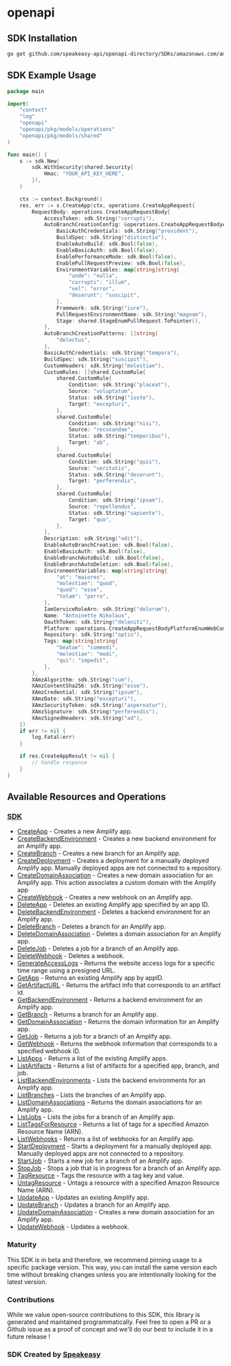 # openapi

<!-- Start SDK Installation -->
## SDK Installation

```bash
go get github.com/speakeasy-api/openapi-directory/SDKs/amazonaws.com/amplify/2017-07-25/go
```
<!-- End SDK Installation -->

## SDK Example Usage
<!-- Start SDK Example Usage -->
```go
package main

import(
	"context"
	"log"
	"openapi"
	"openapi/pkg/models/operations"
	"openapi/pkg/models/shared"
)

func main() {
    s := sdk.New(
        sdk.WithSecurity(shared.Security{
            Hmac: "YOUR_API_KEY_HERE",
        }),
    )

    ctx := context.Background()
    res, err := s.CreateApp(ctx, operations.CreateAppRequest{
        RequestBody: operations.CreateAppRequestBody{
            AccessToken: sdk.String("corrupti"),
            AutoBranchCreationConfig: &operations.CreateAppRequestBodyAutoBranchCreationConfig{
                BasicAuthCredentials: sdk.String("provident"),
                BuildSpec: sdk.String("distinctio"),
                EnableAutoBuild: sdk.Bool(false),
                EnableBasicAuth: sdk.Bool(false),
                EnablePerformanceMode: sdk.Bool(false),
                EnablePullRequestPreview: sdk.Bool(false),
                EnvironmentVariables: map[string]string{
                    "unde": "nulla",
                    "corrupti": "illum",
                    "vel": "error",
                    "deserunt": "suscipit",
                },
                Framework: sdk.String("iure"),
                PullRequestEnvironmentName: sdk.String("magnam"),
                Stage: shared.StageEnumPullRequest.ToPointer(),
            },
            AutoBranchCreationPatterns: []string{
                "delectus",
            },
            BasicAuthCredentials: sdk.String("tempora"),
            BuildSpec: sdk.String("suscipit"),
            CustomHeaders: sdk.String("molestiae"),
            CustomRules: []shared.CustomRule{
                shared.CustomRule{
                    Condition: sdk.String("placeat"),
                    Source: "voluptatum",
                    Status: sdk.String("iusto"),
                    Target: "excepturi",
                },
                shared.CustomRule{
                    Condition: sdk.String("nisi"),
                    Source: "recusandae",
                    Status: sdk.String("temporibus"),
                    Target: "ab",
                },
                shared.CustomRule{
                    Condition: sdk.String("quis"),
                    Source: "veritatis",
                    Status: sdk.String("deserunt"),
                    Target: "perferendis",
                },
                shared.CustomRule{
                    Condition: sdk.String("ipsam"),
                    Source: "repellendus",
                    Status: sdk.String("sapiente"),
                    Target: "quo",
                },
            },
            Description: sdk.String("odit"),
            EnableAutoBranchCreation: sdk.Bool(false),
            EnableBasicAuth: sdk.Bool(false),
            EnableBranchAutoBuild: sdk.Bool(false),
            EnableBranchAutoDeletion: sdk.Bool(false),
            EnvironmentVariables: map[string]string{
                "at": "maiores",
                "molestiae": "quod",
                "quod": "esse",
                "totam": "porro",
            },
            IamServiceRoleArn: sdk.String("dolorum"),
            Name: "Antoinette Nikolaus",
            OauthToken: sdk.String("deleniti"),
            Platform: operations.CreateAppRequestBodyPlatformEnumWebCompute.ToPointer(),
            Repository: sdk.String("optio"),
            Tags: map[string]string{
                "beatae": "commodi",
                "molestiae": "modi",
                "qui": "impedit",
            },
        },
        XAmzAlgorithm: sdk.String("cum"),
        XAmzContentSha256: sdk.String("esse"),
        XAmzCredential: sdk.String("ipsum"),
        XAmzDate: sdk.String("excepturi"),
        XAmzSecurityToken: sdk.String("aspernatur"),
        XAmzSignature: sdk.String("perferendis"),
        XAmzSignedHeaders: sdk.String("ad"),
    })
    if err != nil {
        log.Fatal(err)
    }

    if res.CreateAppResult != nil {
        // handle response
    }
}
```
<!-- End SDK Example Usage -->

<!-- Start SDK Available Operations -->
## Available Resources and Operations

### [SDK](docs/sdk/README.md)

* [CreateApp](docs/sdk/README.md#createapp) -  Creates a new Amplify app. 
* [CreateBackendEnvironment](docs/sdk/README.md#createbackendenvironment) -  Creates a new backend environment for an Amplify app. 
* [CreateBranch](docs/sdk/README.md#createbranch) -  Creates a new branch for an Amplify app. 
* [CreateDeployment](docs/sdk/README.md#createdeployment) -  Creates a deployment for a manually deployed Amplify app. Manually deployed apps are not connected to a repository. 
* [CreateDomainAssociation](docs/sdk/README.md#createdomainassociation) -  Creates a new domain association for an Amplify app. This action associates a custom domain with the Amplify app 
* [CreateWebhook](docs/sdk/README.md#createwebhook) -  Creates a new webhook on an Amplify app. 
* [DeleteApp](docs/sdk/README.md#deleteapp) -  Deletes an existing Amplify app specified by an app ID. 
* [DeleteBackendEnvironment](docs/sdk/README.md#deletebackendenvironment) -  Deletes a backend environment for an Amplify app. 
* [DeleteBranch](docs/sdk/README.md#deletebranch) -  Deletes a branch for an Amplify app. 
* [DeleteDomainAssociation](docs/sdk/README.md#deletedomainassociation) -  Deletes a domain association for an Amplify app. 
* [DeleteJob](docs/sdk/README.md#deletejob) -  Deletes a job for a branch of an Amplify app. 
* [DeleteWebhook](docs/sdk/README.md#deletewebhook) -  Deletes a webhook. 
* [GenerateAccessLogs](docs/sdk/README.md#generateaccesslogs) -  Returns the website access logs for a specific time range using a presigned URL. 
* [GetApp](docs/sdk/README.md#getapp) -  Returns an existing Amplify app by appID. 
* [GetArtifactURL](docs/sdk/README.md#getartifacturl) -  Returns the artifact info that corresponds to an artifact id. 
* [GetBackendEnvironment](docs/sdk/README.md#getbackendenvironment) -  Returns a backend environment for an Amplify app. 
* [GetBranch](docs/sdk/README.md#getbranch) -  Returns a branch for an Amplify app. 
* [GetDomainAssociation](docs/sdk/README.md#getdomainassociation) -  Returns the domain information for an Amplify app. 
* [GetJob](docs/sdk/README.md#getjob) -  Returns a job for a branch of an Amplify app. 
* [GetWebhook](docs/sdk/README.md#getwebhook) -  Returns the webhook information that corresponds to a specified webhook ID. 
* [ListApps](docs/sdk/README.md#listapps) -  Returns a list of the existing Amplify apps. 
* [ListArtifacts](docs/sdk/README.md#listartifacts) -  Returns a list of artifacts for a specified app, branch, and job. 
* [ListBackendEnvironments](docs/sdk/README.md#listbackendenvironments) -  Lists the backend environments for an Amplify app. 
* [ListBranches](docs/sdk/README.md#listbranches) -  Lists the branches of an Amplify app. 
* [ListDomainAssociations](docs/sdk/README.md#listdomainassociations) -  Returns the domain associations for an Amplify app. 
* [ListJobs](docs/sdk/README.md#listjobs) -  Lists the jobs for a branch of an Amplify app. 
* [ListTagsForResource](docs/sdk/README.md#listtagsforresource) -  Returns a list of tags for a specified Amazon Resource Name (ARN). 
* [ListWebhooks](docs/sdk/README.md#listwebhooks) -  Returns a list of webhooks for an Amplify app. 
* [StartDeployment](docs/sdk/README.md#startdeployment) -  Starts a deployment for a manually deployed app. Manually deployed apps are not connected to a repository. 
* [StartJob](docs/sdk/README.md#startjob) -  Starts a new job for a branch of an Amplify app. 
* [StopJob](docs/sdk/README.md#stopjob) -  Stops a job that is in progress for a branch of an Amplify app. 
* [TagResource](docs/sdk/README.md#tagresource) -  Tags the resource with a tag key and value. 
* [UntagResource](docs/sdk/README.md#untagresource) -  Untags a resource with a specified Amazon Resource Name (ARN). 
* [UpdateApp](docs/sdk/README.md#updateapp) -  Updates an existing Amplify app. 
* [UpdateBranch](docs/sdk/README.md#updatebranch) -  Updates a branch for an Amplify app. 
* [UpdateDomainAssociation](docs/sdk/README.md#updatedomainassociation) -  Creates a new domain association for an Amplify app.
* [UpdateWebhook](docs/sdk/README.md#updatewebhook) -  Updates a webhook. 
<!-- End SDK Available Operations -->

### Maturity

This SDK is in beta and therefore, we recommend pinning usage to a specific package version.
This way, you can install the same version each time without breaking changes unless you are intentionally
looking for the latest version.

### Contributions

While we value open-source contributions to this SDK, this library is generated and maintained programmatically.
Feel free to open a PR or a Github issue as a proof of concept and we'll do our best to include it in a future release !

### SDK Created by [Speakeasy](https://docs.speakeasyapi.dev/docs/using-speakeasy/client-sdks)
